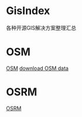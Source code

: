 # GisIndex
各种开源GIS解决方案整理汇总

# OSM
[OSM](http://www.openstreetmap.org/)
[download OSM data](http://download.geofabrik.de/)

# OSRM
[OSRM](https://github.com/Project-OSRM)

